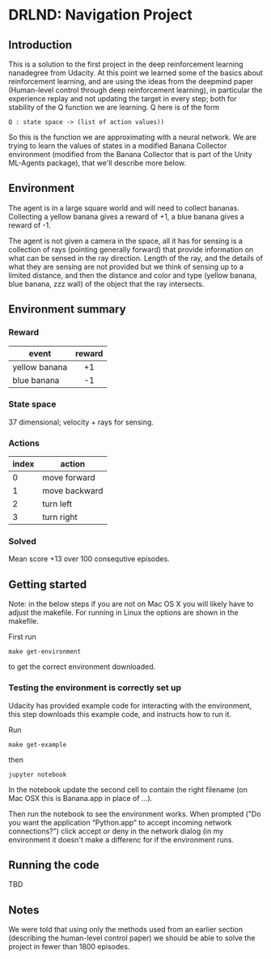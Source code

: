 # DRLND: Navigation Project

## Introduction

This is a solution to the first project in the deep reinforcement
learning nanadegree from Udacity.  At this point we learned some of
the basics about reinforcement learning, and are using the ideas from
the deepmind paper (Human-level control through deep reinforcement
learning), in particular the experience replay and not updating the
target in every step; both for stability of the Q function we are
learning.  Q here is of the form

    Q : state space -> (list of action values))

So this is the function we are approximating with a neural network.
We are trying to learn the values of states in a modified Banana
Collector environment (modified from the Banana Collector that is part
of the Unity ML-Agents package), that we'll describe more below.

## Environment

The agent is in a large square world and will need to collect bananas.
Collecting a yellow banana gives a reward of +1, a blue banana gives a
reward of -1.

The agent is not given a camera in the space, all it has for sensing
is a collection of rays (pointing generally forward) that provide
information on what can be sensed in the ray direction.  Length of the
ray, and the details of what they are sensing are not provided but we
think of sensing up to a limited distance, and then the distance and
color and type (yellow banana, blue banana, zzz wall) of the object
that the ray intersects.

## Environment summary

### Reward

| event         | reward  |
|---------------|:-------:|
| yellow banana |   +1    |
| blue banana   |   -1    |

### State space

37 dimensional; velocity + rays for sensing.

### Actions

| index   | action        |
|---------|---------------|
| 0       | move forward  |
| 1       | move backward |
| 2       | turn left     |
| 3       | turn right    |

### Solved

Mean score +13 over 100 consequtive episodes.

## Getting started

Note: in the below steps if you are not on Mac OS X you will likely
have to adjust the makefile.  For running in Linux the options are
shown in the makefile.

First run

    make get-environment

to get the correct environment downloaded.

### Testing the environment is correctly set up

Udacity has provided example code for interacting with the
environment, this step downloads this example code, and instructs how
to run it.

Run

    make get-example

then

    jupyter notebook

In the notebook update the second cell to contain the right filename
(on Mac OSX this is Banana.app in place of ...).

Then run the notebook to see the environment works.  When prompted
("Do you want the application “Python.app” to accept incoming network
connections?") click accept or deny in the network dialog (in my
environment it doesn't make a differenc for if the environment runs.

## Running the code

TBD

## Notes

We were told that using only the methods used from an earlier section
(describing the human-level control paper) we should be able to solve
the project in fewer than 1800 episodes.